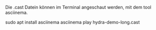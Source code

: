 Die .cast Datein können im Terminal angeschaut werden, mit dem tool asciinema.

sudo apt install asciinema
asciinema play hydra-demo-long.cast
